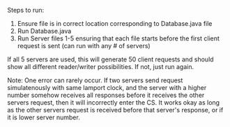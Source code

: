 Steps to run:
1. Ensure file is in correct location corresponding to Database.java file
2. Run Database.java
3. Run Server files 1-5 ensuring that each file starts before the first client request is sent (can run with any # of servers)

If all 5 servers are used, this will generate 50 client requests and should show all different reader/writer possibilities.
If not, just run again.

Note: One error can rarely occur. If two servers send request simulatenously with same lamport clock, and the server with a higher 
number somehow receives all responses before it receives the other servers request, then it will incorrectly enter the CS.
It works okay as long as the other servers request is received before that server's response, or if it is lower server number.
